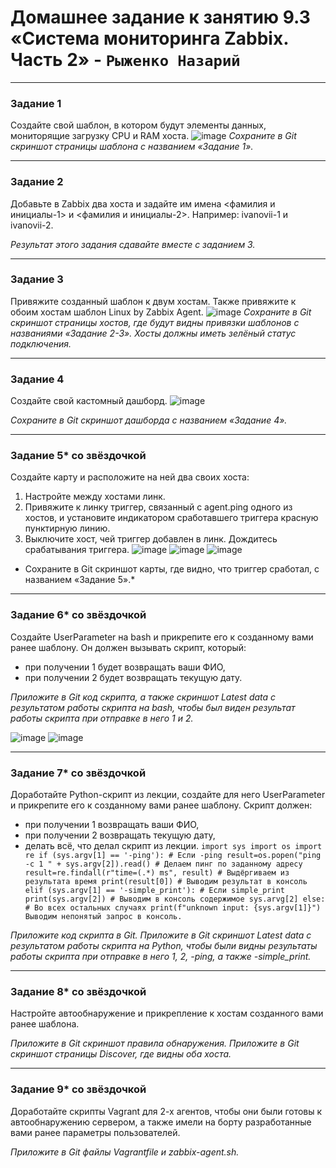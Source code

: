 # Домашнее задание к занятию 9.3 «Система мониторинга Zabbix. Часть 2» - `Рыженко Назарий`

 ---

### Задание 1

Создайте свой шаблон, в котором будут элементы данных, мониторящие загрузку CPU и RAM хоста.
![image](https://user-images.githubusercontent.com/106932460/213871427-7affc726-be05-4da2-be8a-7d5107f46567.png)
*Сохраните в Git скриншот страницы шаблона с названием «Задание 1».*

 ---

### Задание 2

Добавьте в Zabbix два хоста и задайте им имена <фамилия и инициалы-1> и <фамилия и инициалы-2>. Например: ivanovii-1 и ivanovii-2.

*Результат этого задания сдавайте вместе с заданием 3.*

 ---

### Задание 3

Привяжите созданный шаблон к двум хостам. Также привяжите к обоим хостам шаблон Linux by Zabbix Agent.
![image](https://user-images.githubusercontent.com/106932460/213871461-c5f248e2-9450-4767-9005-9766c34de047.png)
*Сохраните в Git скриншот страницы хостов, где будут видны привязки шаблонов с названиями «Задание 2-3». Хосты должны иметь зелёный статус подключения.*

 ---

### Задание 4

Создайте свой кастомный дашборд.
![image](https://user-images.githubusercontent.com/106932460/214048332-9b6dbf5d-1db7-42e9-9c53-0adc7dd66ba7.png)

*Сохраните в Git скриншот дашборда с названием «Задание 4».*

 ---

### Задание 5* со звёздочкой

Создайте карту и расположите на ней два своих хоста:
1. Настройте между хостами линк.
2. Привяжите к линку триггер, связанный с agent.ping одного из хостов, и установите индикатором сработавшего триггера красную пунктирную линию.
3. Выключите хост, чей триггер добавлен в линк. Дождитесь срабатывания триггера.
![image](https://user-images.githubusercontent.com/106932460/214050957-edebebe8-b82f-4e21-945a-7ae984254c93.png)
![image](https://user-images.githubusercontent.com/106932460/214051031-511f85bf-4537-47ab-b671-ed06ef7b5196.png)
![image](https://user-images.githubusercontent.com/106932460/214051210-6da3a81d-6f45-4f38-8b51-3fbcacd82960.png)

* Сохраните в Git скриншот карты, где видно, что триггер сработал, с названием «Задание 5».* 

 ---

### Задание 6* со звёздочкой

Создайте UserParameter на bash и прикрепите его к созданному вами ранее шаблону. Он должен вызывать скрипт, который:
- при получении 1 будет возвращать ваши ФИО,
- при получении 2 будет возвращать текущую дату.

*Приложите в Git код скрипта, а также скриншот Latest data с результатом работы скрипта на bash, чтобы был виден результат работы скрипта при отправке в него 1 и 2.*

![image](https://user-images.githubusercontent.com/106932460/214124139-9ff69111-47a7-45b6-bbe8-f4740c39a11e.png)
![image](https://user-images.githubusercontent.com/106932460/214130313-ab264d0f-5d20-4ba9-8c3e-7e4cc957f9b2.png)

 ---

### Задание 7* со звёздочкой

Доработайте Python-скрипт из лекции, создайте для него UserParameter и прикрепите его к созданному вами ранее шаблону. 
Скрипт должен:
- при получении 1 возвращать ваши ФИО,
- при получении 2 возвращать текущую дату,
- делать всё, что делал скрипт из лекции.
`import sys
import os
import re
if (sys.argv[1] == '-ping'): # Если -ping
result=os.popen("ping -c 1 " + sys.argv[2]).read() # Делаем пинг по заданному адресу
result=re.findall(r"time=(.*) ms", result) # Выдёргиваем из результата время
print(result[0]) # Выводим результат в консоль
elif (sys.argv[1] == '-simple_print'): # Если simple_print 
print(sys.argv[2]) # Выводим в консоль содержимое sys.arvg[2]
else: # Во всех остальных случаях
print(f"unknown input: {sys.argv[1]}") Выводим непонятый запрос в консоль.`


*Приложите код скрипта в Git. Приложите в Git скриншот Latest data с результатом работы скрипта на Python, чтобы были видны результаты работы скрипта при отправке в него 1, 2, -ping, а также -simple_print.*
 
 ---

### Задание 8* со звёздочкой

Настройте автообнаружение и прикрепление к хостам созданного вами ранее шаблона.

*Приложите в Git скриншот правила обнаружения. Приложите в Git скриншот страницы Discover, где видны оба хоста.*

 ---

### Задание 9* со звёздочкой

Доработайте скрипты Vagrant для 2-х агентов, чтобы они были готовы к автообнаружению сервером, а также имели на борту разработанные вами ранее параметры пользователей.

*Приложите в Git файлы Vagrantfile и zabbix-agent.sh.*
